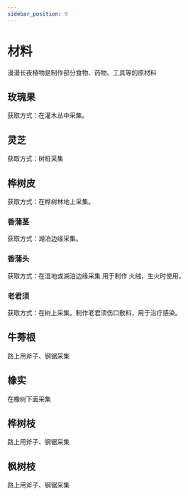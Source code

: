 ```yaml
---
sidebar_position: 9
---
```


# 材料

漫漫长夜植物是制作部分食物、药物、工具等的原材料

## 玫瑰果
获取方式：在灌木丛中采集。

## 灵芝
获取方式：树桩采集

## 桦树皮
获取方式：在桦树林地上采集。

### 香蒲茎
获取方式：湖泊边缘采集。

### 香蒲头
获取方式：在湿地或湖泊边缘采集
用于制作 火绒，生火时使用。

### 老君须
获取方式：在树上采集。制作老君须伤口敷料，用于治疗感染。

## 牛蒡根
路上用斧子、钢锯采集

## 橡实
在橡树下面采集

## 桦树枝
路上用斧子、钢锯采集

## 枫树枝
路上用斧子、钢锯采集